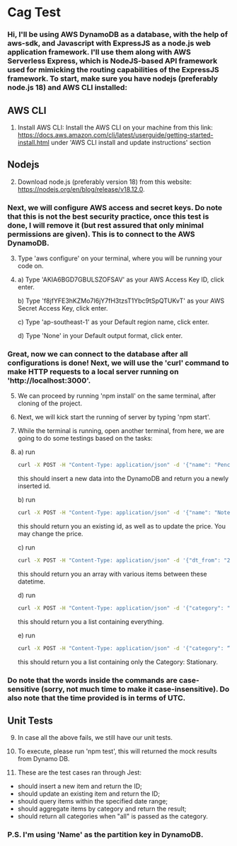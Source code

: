 # Cag Test

### Hi, I'll be using AWS DynamoDB as a database, with the help of aws-sdk, and Javascript with ExpressJS as a node.js web application framework. I'll use them along with AWS Serverless Express, which is NodeJS-based API framework used for mimicking the routing capabilities of the ExpressJS framework. To start, make sure you have nodejs (preferably node.js 18) and AWS CLI installed:

## AWS CLI

1. Install AWS CLI:
   Install the AWS CLI on your machine from this link: https://docs.aws.amazon.com/cli/latest/userguide/getting-started-install.html under 'AWS CLI install and update instructions' section

## Nodejs

2. Download node.js (preferably version 18) from this website: https://nodejs.org/en/blog/release/v18.12.0.

### Next, we will configure AWS access and secret keys. Do note that this is not the best security practice, once this test is done, I will remove it (but rest assured that only minimal permissions are given). This is to connect to the AWS DynamoDB.

3. Type 'aws configure' on your terminal, where you will be running your code on.

4. a) Type 'AKIA6BGD7GBULSZOFSAV' as your AWS Access Key ID, click enter.

   b) Type 'f8jfYFE3hKZMo7I6jY7fH3tzsT1Ybc9tSpQTUKvT' as your AWS Secret Access Key, click enter.

   c) Type 'ap-southeast-1' as your Default region name, click enter.

   d) Type 'None' in your Default output format, click enter.

### Great, now we can connect to the database after all configurations is done! Next, we will use the 'curl' command to make HTTP requests to a local server running on 'http://localhost:3000'.

5. We can proceed by running 'npm install' on the same terminal, after cloning of the project.

6. Next, we will kick start the running of server by typing 'npm start'.

7. While the terminal is running, open another terminal, from here, we are going to do some testings based on the tasks:

7. a) run

   ```bash
   curl -X POST -H "Content-Type: application/json" -d '{"name": "Pencil", "category": "Stationary", "price": "6.00"}' http://localhost:3000/items
   ```
   
   this should insert a new data into the DynamoDB and return you a newly inserted id.

   b) run

   ```bash
   curl -X POST -H "Content-Type: application/json" -d '{"name": "Notebook", "category": "Stationary", "price": "5.5"}' http://localhost:3000/items
   ```
   
   this should return you an existing id, as well as to update the price. You may change the price.

   c) run

   ```bash
   curl -X POST -H "Content-Type: application/json" -d '{"dt_from": "2022-01-01 10:00:00", "dt_to": "2024-02-01 23:59:59"}' http://localhost:3000/items/queryByDateRange
   
   ```
   
   this should return you an array with various items between these datetime.

   d) run

   ```bash
   curl -X POST -H "Content-Type: application/json" -d '{"category": "all"}' http://localhost:3000/items/aggregateByCategory
   ```
   
   this should return you a list containing everything.

   e) run

   ```bash
   curl -X POST -H "Content-Type: application/json" -d '{"category": “Stationary”}' http://localhost:3000/items/aggregateByCategory
   ```
   
   this should return you a list containing only the Category: Stationary.

### Do note that the words inside the commands are case-sensitive (sorry, not much time to make it case-insensitive). Do also note that the time provided is in terms of UTC.

## Unit Tests

9. In case all the above fails, we still have our unit tests.

10. To execute, please run 'npm test', this will returned the mock results from Dynamo DB.

11. These are the test cases ran through Jest:

- should insert a new item and return the ID;
- should update an existing item and return the ID;
- should query items within the specified date range;
- should aggregate items by category and return the result;
- should return all categories when "all" is passed as the category.

### P.S. I'm using 'Name' as the partition key in DynamoDB.

